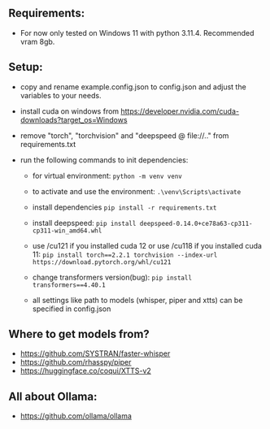 ## Requirements:

- For now only tested on Windows 11 with python 3.11.4. Recommended vram 8gb.

## Setup:

- copy and rename example.config.json to config.json and adjust the variables to your needs.
- install cuda on windows from https://developer.nvidia.com/cuda-downloads?target_os=Windows
- remove "torch", "torchvision" and "deepspeed @ file://.." from requirements.txt
- run the following commands to init dependencies:

  - for virtual environment: `python -m venv venv`

  - to activate and use the environment: `.\venv\Scripts\activate`

  - install dependencies `pip install -r requirements.txt`

  - install deepspeed: `pip install deepspeed-0.14.0+ce78a63-cp311-cp311-win_amd64.whl`

  - use /cu121 if you installed cuda 12 or use /cu118 if you installed cuda 11:
    `pip install torch==2.2.1 torchvision --index-url 
https://download.pytorch.org/whl/cu121`

  - change transformers version(bug): `pip install transformers==4.40.1`

  - all settings like path to models (whisper, piper and xtts) can be specified in config.json

## Where to get models from?

- https://github.com/SYSTRAN/faster-whisper
- https://github.com/rhasspy/piper
- https://huggingface.co/coqui/XTTS-v2

## All about Ollama:

- https://github.com/ollama/ollama
